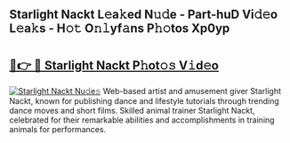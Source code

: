 ## Starlight Nackt L𝚎a𝚔ed N𝚞𝚍e - Part-huD Vi𝚍𝚎o L𝚎a𝚔s - H𝚘𝚝 O𝚗𝚕yf𝚊ns P𝚑𝚘tos Xp0yp

# <h2><a href="http://kf4wiv.oniu.top/?m=Starlight+Nackt">🔗👉 🔴 Starlight Nackt P𝚑ot𝚘𝚜 V𝚒d𝚎o</a></h2>

[![Starlight Nackt Nu𝚍e𝚜](https://i.imgur.com/0qMVB7G.gif)](http://kf4wiv.oniu.top/?m=Starlight+Nackt)
Web-based artist and amusement giver Starlight Nackt, known for publishing dance and lifestyle tutorials through trending dance moves and short films. Skilled animal trainer Starlight Nackt, celebrated for their remarkable abilities and accomplishments in training animals for performances.  
